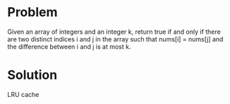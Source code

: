 Problem
===
Given an array of integers and an integer k, return true if and only if there are two distinct indices i and j in the array such that nums[i] = nums[j] and the difference between i and j is at most k.

Solution
===

LRU cache